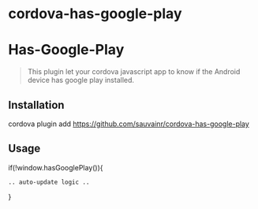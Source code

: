 # cordova-has-google-play

Has-Google-Play
======

> This plugin let your cordova javascript app to know if the Android device has google play installed.


## Installation

cordova plugin add https://github.com/sauvainr/cordova-has-google-play

## Usage


  if(!window.hasGooglePlay()){

    .. auto-update logic ..

  }
